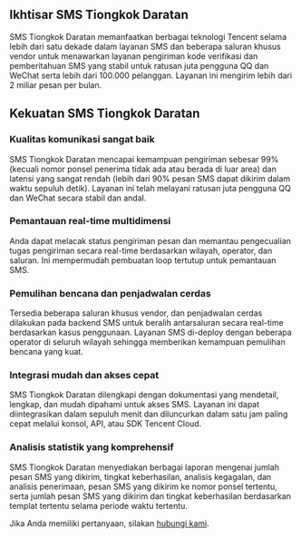 ## Ikhtisar SMS Tiongkok Daratan

SMS Tiongkok Daratan memanfaatkan berbagai teknologi Tencent selama lebih dari satu dekade dalam layanan SMS dan beberapa saluran khusus vendor untuk menawarkan layanan pengiriman kode verifikasi dan pemberitahuan SMS yang stabil untuk ratusan juta pengguna QQ dan WeChat serta lebih dari 100.000 pelanggan. Layanan ini mengirim lebih dari 2 miliar pesan per bulan.


## Kekuatan SMS Tiongkok Daratan

### Kualitas komunikasi sangat baik
SMS Tiongkok Daratan mencapai kemampuan pengiriman sebesar 99% (kecuali nomor ponsel penerima tidak ada atau berada di luar area) dan latensi yang sangat rendah (lebih dari 90% pesan SMS dapat dikirim dalam waktu sepuluh detik). Layanan ini telah melayani ratusan juta pengguna QQ dan WeChat secara stabil dan andal.

### Pemantauan real-time multidimensi
Anda dapat melacak status pengiriman pesan dan memantau pengecualian tugas pengiriman secara real-time berdasarkan wilayah, operator, dan saluran. Ini mempermudah pembuatan loop tertutup untuk pemantauan SMS.

### Pemulihan bencana dan penjadwalan cerdas
Tersedia beberapa saluran khusus vendor, dan penjadwalan cerdas dilakukan pada backend SMS untuk beralih antarsaluran secara real-time berdasarkan kasus penggunaan. Layanan SMS di-deploy dengan beberapa operator di seluruh wilayah sehingga memberikan kemampuan pemulihan bencana yang kuat.

### Integrasi mudah dan akses cepat
SMS Tiongkok Daratan dilengkapi dengan dokumentasi yang mendetail, lengkap, dan mudah dipahami untuk akses SMS. Layanan ini dapat diintegrasikan dalam sepuluh menit dan diluncurkan dalam satu jam paling cepat melalui konsol, API, atau SDK Tencent Cloud.

### Analisis statistik yang komprehensif
SMS Tiongkok Daratan menyediakan berbagai laporan mengenai jumlah pesan SMS yang dikirim, tingkat keberhasilan, analisis kegagalan, dan analisis penerimaan, pesan SMS yang dikirim ke nomor ponsel tertentu, serta jumlah pesan SMS yang dikirim dan tingkat keberhasilan berdasarkan templat tertentu selama periode waktu tertentu.

Jika Anda memiliki pertanyaan, silakan [hubungi kami](https://intl.cloud.tencent.com/contact-us).
